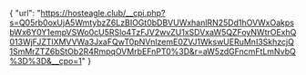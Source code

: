 {
  "url": "https://hosteagle.club/__cpi.php?s=Q05rb0oxUjA5WmtybzZ6LzBIOGt0bDBVUWxhanlRN25Dd1hOVWxOakpsbWx6Y0Y1empVSWo0cU5RSlo4TzFJV2wvZU1xSDVxaW5QZFoyNWtrOExhQ013WjFJZTlXMVVWa3JxaFQwT0pNVnlzemE0ZVJ1WkswUERuMnI3SkhzcjQ1SmMrZTZ6bStOb2R4RmpqOVMrbEFnPT0%3D&r=aW5zdGFncmFtLmNvbQ%3D%3D&__cpo=1"
}
